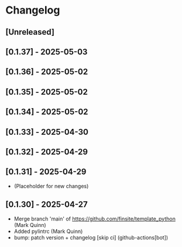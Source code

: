 # Changelog

## [Unreleased]

## [0.1.37] - 2025-05-03

## [0.1.36] - 2025-05-02

## [0.1.35] - 2025-05-02

## [0.1.34] - 2025-05-02

## [0.1.33] - 2025-04-30

## [0.1.32] - 2025-04-29

## [0.1.31] - 2025-04-29

- (Placeholder for new changes)

## [0.1.30] - 2025-04-27

- Merge branch 'main' of https://github.com/finsite/template_python (Mark Quinn)
- Added pylintrc (Mark Quinn)
- bump: patch version + changelog [skip ci] (github-actions[bot])
